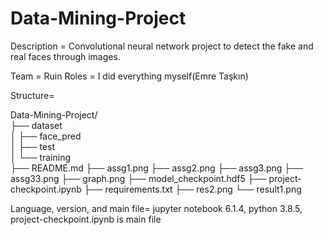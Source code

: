

# Data-Mining-Project

Description = Convolutional neural network project to detect the fake and real faces through images.

Team = Ruin
Roles = I did everything myself(Emre Taşkın)

Structure=

Data-Mining-Project/  
├── dataset  
│   ├── face_pred  
│   ├── test  
│   └── training  
├── README.md
├── assg1.png
├── assg2.png
├── assg3.png
├── assg33.png
├── graph.png
├── model_checkpoint.hdf5
├── project-checkpoint.ipynb
├── requirements.txt
├── res2.png
└── result1.png

Language, version, and main file=
jupyter notebook 6.1.4, python 3.8.5,
project-checkpoint.ipynb is main file

